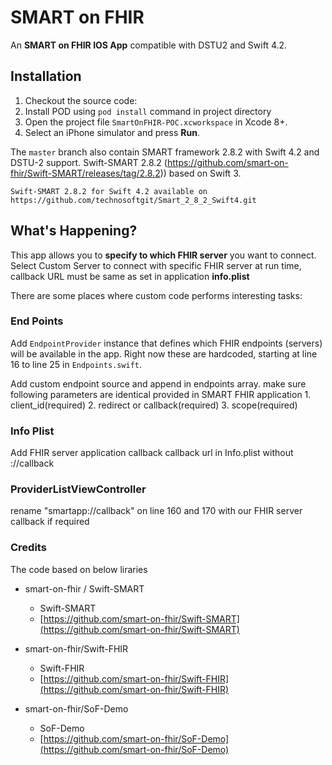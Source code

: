 SMART on FHIR
=============

An **SMART on FHIR IOS App** compatible with DSTU2 and Swift 4.2.


## Installation

1. Checkout the source code:
2. Install POD using `pod install` command in project directory
3. Open the project file `SmartOnFHIR-POC.xcworkspace` in Xcode 8+.
4. Select an iPhone simulator and press **Run**.

The `master` branch also contain SMART framework 2.8.2 with Swift 4.2 and DSTU-2 support.
Swift-SMART 2.8.2 (https://github.com/smart-on-fhir/Swift-SMART/releases/tag/2.8.2)) based on Swift 3.  

	Swift-SMART 2.8.2 for Swift 4.2 available on 
	https://github.com/technosoftgit/Smart_2_8_2_Swift4.git

## What's Happening?

This app allows you to **specify to which FHIR server** you want to connect. Select Custom Server to connect with specific FHIR server at run time, callback URL must be same as set in application **info.plist**

There are some places where custom code performs interesting tasks:

### End Points

Add `EndpointProvider` instance that defines which FHIR endpoints (servers) will be available in the app.
Right now these are hardcoded, starting at line 16 to line 25 in `Endpoints.swift`.

Add custom endpoint source and append in endpoints array. make sure following parameters are identical provided in SMART FHIR application
	1. client_id(required)
	2. redirect or callback(required)
	3. scope(required)

### Info Plist

Add FHIR server application callback callback url in Info.plist without ://callback

### ProviderListViewController

rename "smartapp://callback" on line 160 and 170 with our FHIR server callback if required

### Credits
  The code based on below liraries

  - smart-on-fhir / Swift-SMART 
    * Swift-SMART
    * [https://github.com/smart-on-fhir/Swift-SMART](https://github.com/smart-on-fhir/Swift-SMART)

  - smart-on-fhir/Swift-FHIR
  	* Swift-FHIR
  	* [https://github.com/smart-on-fhir/Swift-FHIR](https://github.com/smart-on-fhir/Swift-FHIR)
  	
  - smart-on-fhir/SoF-Demo
  	* SoF-Demo
  	* [https://github.com/smart-on-fhir/SoF-Demo](https://github.com/smart-on-fhir/SoF-Demo)



